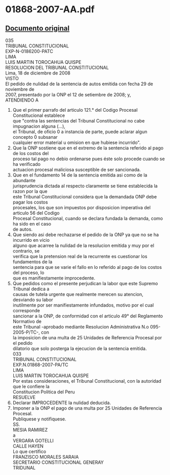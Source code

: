 
01868-2007-AA.pdf
=================
  
[Documento original](https://tc.gob.pe/jurisprudencia/2008/01868-2007-AA.pdf)  
---  
035  
TRIBUNAL CONSTITUCIONAL  
EXP-N-0186200-PATC  
LIMA  
LUIS MARTIN TOROCAHUA QUISPE  
RESOLUCION DEL TRIBUNAL CONSTITUCIONAL  
Lima, 18 de diciembre de 2008  
VISTO  
El pedido de nulidad de la sentencia de autos emitida con fecha 29 de noviembre de  
2007, presentado por la ONP el 12 de setiembre de 2008; y,  
ATENDIENDO A  
1. Que el primer parrafo del articulo 121.° del Codigo Procesal Constitucional establece  
que "contra las sentencias del Tribunal Constitucional no cabe impugnacion alguna (...),  
el Tribunal, de oficio 0 a instancia de parte, puede aclarar algun concepto 0 subsanar  
cualquier error material u omision en que hubiese incurrido".  
2. Que la ONP sostiene que en el extremo de la sentencia referido al pago de los costos del  
proceso tal pago no debio ordenarse pues éste solo procede cuando se ha verificado  
actuacion procesal maliciosa susceptible de ser sancionada.  
3. Que en el fundamento 14 de la sentencia emitida asi como de la abundante  
jurisprudencia dictada al respecto claramente se tiene establecida la razon por la que  
este Tribunal Constitucional considera que la demandada ONP debe pagar los costos  
procesales, los que son impuestos por disposicion imperativa del articulo 56 del Codigo  
Procesal Constitucional, cuando se declara fundada la demanda, como ha sido en el caso  
de autos.  
4. Que siendo asi debe rechazarse el pedido de la ONP ya que no se ha incurrido en vicio  
alguno que acarree la nulidad de la resolucion emitida y muy por el contrario, se  
verifica que la pretension real de la recurrente es cuestionar los fundamentos de la  
sentencia para que se varie el fallo en lo referido al pago de los costos del proceso, lo  
que es manifiestamente improcedente.  
5. Que pedidos como el presente perjudican la labor que este Supremo Tribunal dedica a  
causas de tutela urgente que realmente merecen su atencion, desviando su labor  
inutilmente por ser manifiestamente infundados, motivo por el cual corresponde  
sancionar a la ONP, de conformidad con el articulo 49° del Reglamento Normativo de  
este Tribunal -aprobado mediante Resolucion Administrativa N.o 095-2005-P/TC-, con  
la imposicion de una multa de 25 Unidades de Referencia Procesal por el pedido  
dilatorio que solo posterga la ejecucion de la sentencia emitida.  
033  
TRIBUNAL CONSTITUCIONAL  
EXP.N.01868-2007-PA/TC  
LIMA  
LUIS MARTIN TOROCAHUA QUISPE  
Por estas consideraciones, el Tribunal Constitucional, con la autoridad que le confiere la  
Constitucion Politica del Peru  
RESUELVE  
1. Declarar IMPROCEDENTE la nulidad deducida.  
2. Imponer a la ONP el pago de una multa por 25 Unidades de Referencia Procesal.  
Publiquese y notifiquese.  
SS.  
MESIA RAMIREZ  
a  
VERGARA GOTELLI  
CALLE HAYEN  
Lo que certifico  
FRANZISCO MORALES SARAIA  
SECRETARIO CONSTITUCIONAL GENERAY  
TRIDUNAL
